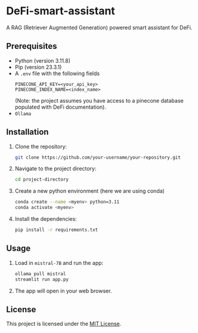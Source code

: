 # DeFi-smart-assistant

A RAG (Retriever Augmented Generation) powered smart assistant for DeFi.

## Prerequisites

- Python (version 3.11.8)
- Pip (version 23.3.1)
- A `.env` file with the following fields
    ```text
    PINECONE_API_KEY=<your_api_key>
    PINECONE_INDEX_NAME=<index_name>
    ```
    (Note: the project assumes you have access to a pinecone database populated with DeFi documentation).
- `Ollama`

## Installation

1. Clone the repository:

    ```bash
    git clone https://github.com/your-username/your-repository.git
    ```

2. Navigate to the project directory:

    ```bash
    cd project-directory
    ```

3. Create a new python environment (here we are using conda)

    ```bash
    conda create --name <myenv> python=3.11
    conda activate <myenv>
    ```

4. Install the dependencies:

    ```bash
    pip install -r requirements.txt
    ```

## Usage

1. Load in `mistral-7B` and run the app:

    ```bash
    ollama pull mistral
    streamlit run app.py
    ```

2. The app will open in your web browser.

## License

This project is licensed under the [MIT License](LICENSE).
 
